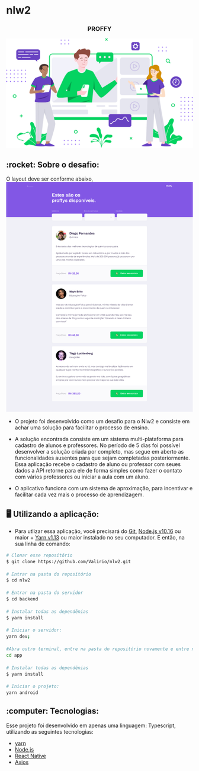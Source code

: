 # nlw2

<h3 align="center">
  PROFFY
</h3>

<p align="center">
  <img src="https://github.com/Valirio/nlw2/blob/master/web/src/assets/images/landing.svg" />
</p>

<div>
  <h2> :rocket: Sobre o desafio: </h2>
  
O layout deve ser conforme abaixo,
  <img src="https://github.com/Valirio/nlw2/blob/master/readme/design-web.png" />
  
  - O projeto foi desenvolvido como um desafio para o Nlw2 e consiste em achar uma solução para facilitar o processo de ensino.

  - A solução encontrada consiste em um sistema multi-plataforma para cadastro de alunos e professores. No período de 5 dias foi possível
desenvolver a solução criada por completo, mas segue em aberto as funcionalidades ausentes para que sejam completadas posteriormente.
Essa aplicação recebe o cadastro de aluno ou professor com seues dados a API retorne para ele
de forma simples como fazer o contato com vários professores ou iniciar a aula com um aluno.
 
 - O aplicativo funciona com um sistema de aproximação, para incentivar e facilitar cada vez mais o processo de aprendizagem.
  
</div>

<div>
  <h2> 🖥 Utilizando a aplicação: </h2>

  - Para utlizar essa aplicação, você precisará do [Git](https://git-scm.com), [Node.js v10.16][nodejs] ou maior + [Yarn v1.13][yarn] ou maior instalado no seu computador. E então, na sua linha de comando:
  ```bash
# Clonar esse repositório
$ git clone https://github.com/Valirio/nlw2.git

# Entrar na pasta do repositório
$ cd nlw2

# Entrar na pasta do servidor
$ cd backend

# Instalar todas as dependênias
$ yarn install

# Iniciar o servidor:
yarn dev;

#Abra outro terminal, entre na pasta do repositório novamente e entre no diretório do frontend
cd app

# Instalar todas as dependênias
$ yarn install

# Iniciar o projeto:
yarn android
```
</div>

<div>
  <h2> :computer: Tecnologias: </h2>
   <p> Esse projeto foi desenvolvido em apenas uma linguagem: Typescript, utilizando as seguintes tecnologias:

   - [yarn](https://yarnpkg.com/)
   - [Node.js](https://nodejs.org/en/)
   - [React Native](https://reactjs.org/)
   - [Axios](https://github.com/axios/axios)
   
  </p>
</div>

[nodejs]: https://nodejs.org/
[yarn]: https://yarnpkg.com/
